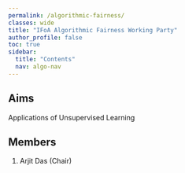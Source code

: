 ```yaml
---
permalink: /algorithmic-fairness/
classes: wide
title: "IFoA Algorithmic Fairness Working Party"
author_profile: false
toc: true
sidebar:
  title: "Contents"
  nav: algo-nav
---
```



## Aims
Applications of Unsupervised Learning

## Members
1.  Arjit Das (Chair) 

